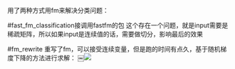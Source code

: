 用了两种方式用fm来解决分类问题：

#fast_fm_classification接调用fastfm的包
这个存在一个问题，就是input需要是稀疏矩阵，所以如果input是连续值的话，需要做切分，影响最后的效果

#fm_rewrite
重写了fm，可以接受连续变量，但是跑的时间有点久，基于随机梯度下降的方法进行求解：
￼![](http://upload-images.jianshu.io/upload_images/1129359-92da0691440d9857.jpg?imageMogr2/auto-orient/strip%7CimageView2/2/w/1240)
